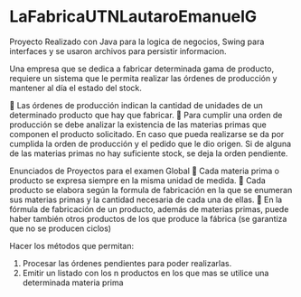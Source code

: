 # LaFabricaUTNLautaroEmanuelG
Proyecto Realizado con Java para la logica de negocios, Swing para interfaces y se usaron archivos para persistir informacion.

Una empresa que se dedica a fabricar determinada gama de producto, requiere un sistema que  le permita realizar las órdenes de producción y mantener al día el estado del stock.

 Las órdenes de producción indican la cantidad de unidades de un determinado 
producto que hay que fabricar.
 Para cumplir una orden de producción se debe analizar la existencia de las materias 
primas que componen el producto solicitado. En caso que pueda realizarse se da por cumplida 
la orden de producción y el pedido que le dio origen. Si de alguna de las materias primas no hay 
suficiente stock, se deja la orden pendiente.

Enunciados de Proyectos para el examen Global
 Cada materia prima o producto se expresa siempre en la misma unidad de medida.
 Cada producto se elabora según la formula de fabricación en la que se enumeran sus 
materias primas y la cantidad necesaria de cada una de ellas.
 En la fórmula de fabricación de un producto, además de materias primas, puede 
haber también otros productos de los que produce la fábrica (se garantiza que no se producen 
ciclos)

Hacer los métodos que permitan:
1. Procesar las órdenes pendientes para poder realizarlas.
2. Emitir un listado con los n productos en los que mas se utilice una determinada materia 
prima
